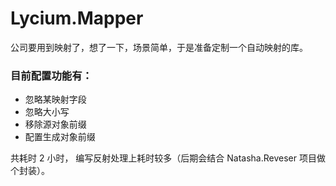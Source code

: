 # Lycium.Mapper
公司要用到映射了，想了一下，场景简单，于是准备定制一个自动映射的库。

### 目前配置功能有：

 - 忽略某映射字段
 - 忽略大小写
 - 移除源对象前缀
 - 配置生成对象前缀
 
 共耗时 2 小时， 编写反射处理上耗时较多（后期会结合 Natasha.Reveser 项目做个封装）。
